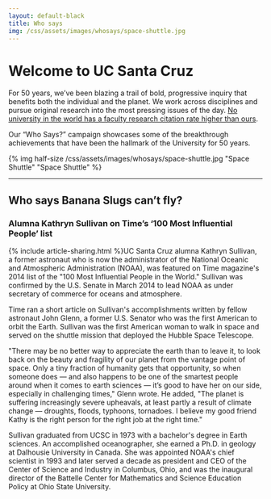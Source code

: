 ```yaml
---
layout: default-black
title: Who says
img: /css/assets/images/whosays/space-shuttle.jpg
---
```

# Welcome to UC Santa Cruz

For 50 years, we’ve been blazing a trail of bold, progressive inquiry that benefits both the individual and the planet. We work across disciplines and pursue original research into the most pressing issues of the day. [No university in the world has a faculty research citation rate higher than ours](http://www.timeshighereducation.co.uk/world-university-rankings/2014-15/world-ranking/range/001-200/page/1/order/scorecitations%7Cdesc).

Our “Who Says?” campaign showcases some of the breakthrough achievements that have been the hallmark of the University for 50 years.

{% img half-size /css/assets/images/whosays/space-shuttle.jpg "Space Shuttle" "Space Shuttle" %}

***

## Who says Banana Slugs can’t fly?

### Alumna Kathryn Sullivan on Time’s ‘100 Most Influential People’ list

{% include article-sharing.html %}UC Santa Cruz alumna Kathryn Sullivan, a former astronaut who is now the administrator of the National Oceanic and Atmospheric Administration (NOAA), was featured on Time magazine's 2014 list of the "100 Most Influential People in the World." Sullivan was confirmed by the U.S. Senate in March 2014 to lead NOAA as under secretary of commerce for oceans and atmosphere.

Time ran a short article on Sullivan's accomplishments written by fellow astronaut John Glenn, a former U.S. Senator who was the first American to orbit the Earth. Sullivan was the first American woman to walk in space and served on the shuttle mission that deployed the Hubble Space Telescope.

"There may be no better way to appreciate the earth than to leave it, to look back on the beauty and fragility of our planet from the vantage point of space. Only a tiny fraction of humanity gets that opportunity, so when someone does — and also happens to be one of the smartest people around when it comes to earth sciences — it’s good to have her on our side, especially in challenging times," Glenn wrote. He added, "The planet is suffering increasingly severe upheavals, at least partly a result of climate change — droughts, floods, typhoons, tornadoes. I believe my good friend Kathy is the right person for the right job at the right time."

Sullivan graduated from UCSC in 1973 with a bachelor's degree in Earth sciences. An accomplished oceanographer, she earned a Ph.D. in geology at Dalhousie University in Canada. She was appointed NOAA's chief scientist in 1993 and later served a decade as president and CEO of the Center of Science and Industry in Columbus, Ohio, and was the inaugural director of the Battelle Center for Mathematics and Science Education Policy at Ohio State University.
